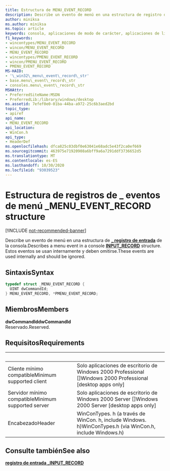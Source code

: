 ```yaml
---
title: Estructura de MENU_EVENT_RECORD
description: Describe un evento de menú en una estructura de registro de entrada de la consola \_ . Estos eventos se usan internamente y deben omitirse.
author: miniksa
ms.author: miniksa
ms.topic: article
keywords: consola, aplicaciones de modo de carácter, aplicaciones de línea de comandos, aplicaciones de terminal, API de consola
f1_keywords:
- wincontypes/MENU_EVENT_RECORD
- wincon/MENU_EVENT_RECORD
- MENU_EVENT_RECORD
- wincontypes/PMENU_EVENT_RECORD
- wincon/PMENU_EVENT_RECORD
- PMENU_EVENT_RECORD
MS-HAID:
- '\_win32\_menu\_event\_record\_str'
- base.menu\_event\_record\_str
- consoles.menu\_event\_record\_str
MSHAttr:
- PreferredSiteName:MSDN
- PreferredLib:/library/windows/desktop
ms.assetid: 7efef0e0-01ba-44ba-a972-25c6b3aed2bd
topic_type:
- apiref
api_name:
- MENU_EVENT_RECORD
api_location:
- WinCon.h
api_type:
- HeaderDef
ms.openlocfilehash: dfca825c03dbf0e63041e68adc5e43f2ca0ef669
ms.sourcegitcommit: 463975e71920908a6bff9a6a7291ddf3736652d5
ms.translationtype: MT
ms.contentlocale: es-ES
ms.lasthandoff: 10/30/2020
ms.locfileid: "93039523"
---
```

# <a name="menu_event_record-structure"></a><span data-ttu-id="4dddd-105">Estructura de registros de \_ eventos de menú \_</span><span class="sxs-lookup"><span data-stu-id="4dddd-105">MENU\_EVENT\_RECORD structure</span></span>

[!INCLUDE [not-recommended-banner](./includes/not-recommended-banner.md)]

<span data-ttu-id="4dddd-106">Describe un evento de menú en una estructura de [**\_ registro de entrada**](input-record-str.md) de la consola.</span><span class="sxs-lookup"><span data-stu-id="4dddd-106">Describes a menu event in a console [**INPUT\_RECORD**](input-record-str.md) structure.</span></span> <span data-ttu-id="4dddd-107">Estos eventos se usan internamente y deben omitirse.</span><span class="sxs-lookup"><span data-stu-id="4dddd-107">These events are used internally and should be ignored.</span></span>

## <a name="syntax"></a><span data-ttu-id="4dddd-108">Sintaxis</span><span class="sxs-lookup"><span data-stu-id="4dddd-108">Syntax</span></span>

```C
typedef struct _MENU_EVENT_RECORD {
  UINT dwCommandId;
} MENU_EVENT_RECORD, *PMENU_EVENT_RECORD;
```

## <a name="members"></a><span data-ttu-id="4dddd-109">Miembros</span><span class="sxs-lookup"><span data-stu-id="4dddd-109">Members</span></span>

<span data-ttu-id="4dddd-110">**dwCommandId**</span><span class="sxs-lookup"><span data-stu-id="4dddd-110">**dwCommandId**</span></span>  
<span data-ttu-id="4dddd-111">Reservado.</span><span class="sxs-lookup"><span data-stu-id="4dddd-111">Reserved.</span></span>

## <a name="requirements"></a><span data-ttu-id="4dddd-112">Requisitos</span><span class="sxs-lookup"><span data-stu-id="4dddd-112">Requirements</span></span>

| &nbsp; | &nbsp; |
|-|-|
| <span data-ttu-id="4dddd-113">Cliente mínimo compatible</span><span class="sxs-lookup"><span data-stu-id="4dddd-113">Minimum supported client</span></span> | <span data-ttu-id="4dddd-114">Solo aplicaciones de escritorio de Windows 2000 Professional \[\]</span><span class="sxs-lookup"><span data-stu-id="4dddd-114">Windows 2000 Professional \[desktop apps only\]</span></span> |
| <span data-ttu-id="4dddd-115">Servidor mínimo compatible</span><span class="sxs-lookup"><span data-stu-id="4dddd-115">Minimum supported server</span></span> | <span data-ttu-id="4dddd-116">Solo aplicaciones de escritorio de Windows 2000 Server \[\]</span><span class="sxs-lookup"><span data-stu-id="4dddd-116">Windows 2000 Server \[desktop apps only\]</span></span> |
| <span data-ttu-id="4dddd-117">Encabezado</span><span class="sxs-lookup"><span data-stu-id="4dddd-117">Header</span></span> | <span data-ttu-id="4dddd-118">WinConTypes. h (a través de WinCon. h, include Windows. h)</span><span class="sxs-lookup"><span data-stu-id="4dddd-118">WinConTypes.h (via WinCon.h, include Windows.h)</span></span> |

## <a name="see-also"></a><span data-ttu-id="4dddd-119">Consulte también</span><span class="sxs-lookup"><span data-stu-id="4dddd-119">See also</span></span>

[<span data-ttu-id="4dddd-120">**registro de entrada \_**</span><span class="sxs-lookup"><span data-stu-id="4dddd-120">**INPUT\_RECORD**</span></span>](input-record-str.md)
